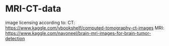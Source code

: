 # MRI-CT-data

image licensing according to:
CT: https://www.kaggle.com/vbookshelf/computed-tomography-ct-images
MRI: https://www.kaggle.com/navoneel/brain-mri-images-for-brain-tumor-detection